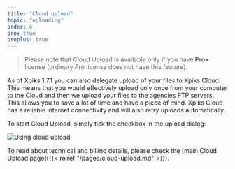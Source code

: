 ```yaml
---
title: "Cloud upload"
topic: "uploading"
order: 6
pro: true
proplus: true
---
```


> Please note that Cloud Upload is available only if you have **Pro+** license (ordinary _Pro_ license does not have this feature).

As of Xpiks 1.7.1 you can also delegate upload of your files to Xpiks Cloud. This means that you would effectively upload only once from your computer to the Cloud and then we upload your files to the agencies FTP servers. This allows you to save a lot of time and have a piece of mind. Xpiks Cloud has a reliable internet connectivity and will also retry uploads automatically.

To start Cloud Upload, simply tick the checkbox in the upload dialog:

![Using cloud upload](/images/tutorials/uploading/cloud-upload.gif)

To read about technical and billing details, please check the [main Cloud Upload page]({{< relref "/pages/cloud-upload.md" >}}).